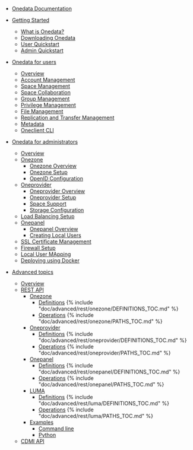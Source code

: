 * [Onedata Documentation](INTRO.md)

* [Getting Started]()
  * [What is Onedata?](doc/getting_started/what_is_onedata.md)
  * [Downloading Onedata](doc/getting_started/downloading_onedata.md)
  * [User Quickstart](doc/getting_started/user_onedata_101.md)
  * [Admin Quickstart](doc/getting_started/admin_onedata_101.md)
   
* [Onedata for users]()
   * [Overview](doc/user_guide.md)
   * [Account Management](doc/using_onedata/account_management.md)
   * [Space Management](doc/using_onedata/space_management.md)
   * [Space Collaboration](doc/using_onedata/space_collaboration.md)
   * [Group Management](doc/using_onedata/group_management.md)
   * [Privilege Management](doc/using_onedata/privilege_management.md)
   * [File Management](doc/using_onedata/file_management.md)
   * [Replication and Transfer Management](doc/using_onedata/replication_management.md)
   * [Metadata](doc/using_onedata/metadata.md)
   * [Oneclient CLI](doc/using_onedata/oneclient.md)

* [Onedata for administrators]()
   * [Overview](doc/admin_guide.md)
   * [Onezone](Onezone)
     * [Onezone Overview](doc/administering_onedata/onezone_overview.md)
     * [Onezone Setup](doc/administering_onedata/onezone_installation.md)
     * [OpenID Configuration](doc/administering_onedata/openid_configuration.md)
   * [Oneprovider]()
     * [Oneprovider Overview](doc/administering_onedata/provider_overview.md)
     * [Oneprovider Setup](doc/administering_onedata/provider_installation.md)
     * [Space Support](doc/administering_onedata/provider_space_support.md)
     * [Storage Configuration](doc/administering_onedata/storage_configuration.md)
    * [Load Balancing Setup](doc/administering_onedata/loadbalancing.md)
   * [Onepanel]()
     * [Onepanel Overview](doc/administering_onedata/onepanel_overview.md)
     * [Creating Local Users](doc/administering_onedata/creating_user_accounts.md)
   * [SSL Certificate Management](doc/administering_onedata/ssl_certificate_management.md)
   * [Firewall Setup](doc/administering_onedata/firewall_setup.md)
   * [Local User MApping](doc/administering_onedata/luma.md)
   * [Deploying using Docker](doc/running_onedata/docker/pre_onedata_docker.md)

* [Advanced topics](doc/advanced/README.md)
  * [Overview](doc/advanced/README.md)
  * [REST API](doc/advanced/rest/README.md)
    * [Onezone](doc/advanced/rest/onezone/overview.md)
      * [Definitions](doc/advanced/rest/onezone/definitions.md)
{% include "doc/advanced/rest/onezone/DEFINITIONS_TOC.md" %}
      * [Operations](doc/advanced/rest/onezone/paths.md)
{% include "doc/advanced/rest/onezone/PATHS_TOC.md" %}
    * [Oneprovider](doc/advanced/rest/oneprovider/overview.md)
      * [Definitions](doc/advanced/rest/oneprovider/definitions.md)
{% include "doc/advanced/rest/oneprovider/DEFINITIONS_TOC.md" %}
      * [Operations](doc/advanced/rest/oneprovider/paths.md)
{% include "doc/advanced/rest/oneprovider/PATHS_TOC.md" %}
    * [Onepanel](doc/advanced/rest/onepanel/overview.md)
      * [Definitions](doc/advanced/rest/onepanel/definitions.md)
{% include "doc/advanced/rest/onepanel/DEFINITIONS_TOC.md" %}
      * [Operations](doc/advanced/rest/onepanel/paths.md)
{% include "doc/advanced/rest/onepanel/PATHS_TOC.md" %}
    * [LUMA](doc/advanced/rest/luma/overview.md)
      * [Definitions](doc/advanced/rest/luma/definitions.md)
{% include "doc/advanced/rest/luma/DEFINITIONS_TOC.md" %}
      * [Operations](doc/advanced/rest/luma/paths.md)
{% include "doc/advanced/rest/luma/PATHS_TOC.md" %}
    * [Examples](doc/advanced/rest/examples.md)
        * [Command line](doc/advanced/rest/cli.md)
        * [Python](doc/advanced/rest/python.md)
  * [CDMI API](doc/advanced/cdmi.md)